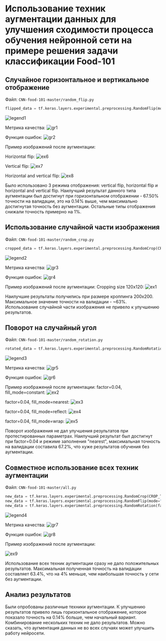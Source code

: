 # Использование техник аугментации данных для улучшения сходимости процесса обучения нейронной сети на примере решения задачи классификации Food-101
## Случайное горизонтальное и вертикальное отображение
Файл: `CNN-food-101-master/random_flip.py`

```python
flipped_data = tf.keras.layers.experimental.preprocessing.RandomFlip(mode="vertical")(inputs)
```

![legend1](https://github.com/actharsis/lab4/blob/main/legends/random_flip.png)

Метрика качества:
![gr1](https://github.com/actharsis/lab4/blob/main/graphs/random_flip/epoch_categorical_accuracy.svg)

Функция ошибок:
![gr2](https://github.com/actharsis/lab4/blob/main/graphs/random_flip/epoch_loss.svg)

Пример изображений после аугментации:

Horizontal flip:
![ex6](https://github.com/actharsis/lab4/blob/main/images/horizontal.png)

Vertical flip:
![ex7](https://github.com/actharsis/lab4/blob/main/images/vertical.png)

Horizontal and vertical flip:
![ex8](https://github.com/actharsis/lab4/blob/main/images/horizontal_and_vertical.png)

Было использовано 3 режима отображения: vertical flip, horizontal flip и horizontal and vertical flip. Наилучший результат данного типа аугментации был достигнут при горизонтальном отображении - 67.50% точности на валидации, это на 0.14% выше, чем максимально достигнутая точность без аугментации. Остальные типы отображения снижали точность примерно на 1%.
## Использование случайной части изображения
Файл: `CNN-food-101-master/random_crop.py`

```python
cropped_data = tf.keras.layers.experimental.preprocessing.RandomCrop(CROP_TO_SIZE, CROP_TO_SIZE)(inputs)
```

![legend2](https://github.com/actharsis/lab4/blob/main/legends/random_crop.png)

Метрика качества:
![gr3](https://github.com/actharsis/lab4/blob/main/graphs/random_crop/epoch_categorical_accuracy.svg)

Функция ошибок:
![gr4](https://github.com/actharsis/lab4/blob/main/graphs/random_crop/epoch_loss.svg)

Пример изображений после аугментации:
Cropping size 120x120:
![ex1](https://github.com/actharsis/lab4/blob/main/images/crop120.png)

Наилучшие результаты получились при размере кроппинга 200х200. Максимальное значение точности на валидации - ~63%. Использование случайной части изображения не привело к улучшению результатов.
## Поворот на случайный угол
Файл: `CNN-food-101-master/random_rotation.py`

```python
rotated_data = tf.keras.layers.experimental.preprocessing.RandomRotation(factor=0.25, fill_mode="reflect")(inputs)
```

![legend3](https://github.com/actharsis/lab4/blob/main/legends/random_rotate.png)

Метрика качества:
![gr5](https://github.com/actharsis/lab4/blob/main/graphs/random_rotate/epoch_categorical_accuracy.svg)

Функция ошибок:
![gr6](https://github.com/actharsis/lab4/blob/main/graphs/random_rotate/epoch_loss.svg)

Пример изображений после аугментации:
factor=0.04, fill_mode=constant:
![ex2](https://github.com/actharsis/lab4/blob/main/images/factor%3D0.04%2C%20fill_mode%3Dconstant.png)

factor=0.04, fill_mode=nearest:
![ex3](https://github.com/actharsis/lab4/blob/main/images/factor%3D0.04%2C%20fill_mode%3Dnearest.png)

factor=0.04, fill_mode=reflect:
![ex4](https://github.com/actharsis/lab4/blob/main/images/factor%3D0.04%2C%20fill_mode%3Dreflect.png)

factor=0.04, fill_mode=wrap:
![ex5](https://github.com/actharsis/lab4/blob/main/images/factor%3D0.04%2C%20fill_mode%3Dwrap.png)

Поворот изображения не дал улучшения результатов при протестированных параметрах. Наилучший результат был достигнут при factor=0.04 и режиме заполнения "nearest", максимальная точность на валидации составила 67.2%, что хуже результатов обучения без аугментации.
## Совместное использование всех техник аугментации
Файл: `CNN-food-101-master/all.py`

```python
new_data = tf.keras.layers.experimental.preprocessing.RandomCrop(CROP_TO_SIZE, CROP_TO_SIZE)(inputs)
new_data = tf.keras.layers.experimental.preprocessing.RandomFlip(mode="horizontal")(new_data)
new_data = tf.keras.layers.experimental.preprocessing.RandomRotation(factor=0.04, fill_mode="nearest")(new_data)
```

![legend4](https://github.com/actharsis/lab4/blob/main/legends/all.png)

Метрика качества:
![gr7](https://github.com/actharsis/lab4/blob/main/graphs/all/epoch_categorical_accuracy.svg)

Функция ошибок:
![gr8](https://github.com/actharsis/lab4/blob/main/graphs/all/epoch_loss.svg)

Пример изображений после аугментации:

![ex9](https://github.com/actharsis/lab4/blob/main/images/all.png)

Использование всех техник аугментации сразу не дало положительных результатов. Максимальная полученная точность на валидации составляет 63.4%, что на 4% меньше, чем наибольшая точность у сети без аугментации.
## Анализ результатов
Были опробованы различные техники аугментации. К улучшению результатов привело лишь горизонтальное отображение, которое показало точность на 0.14% больше, чем начальный вариант. Комбинирование нескольких техник не дало результатов. Можно сказать, что аугментация данных не во всех случаях может улучшить работу нейросети.
